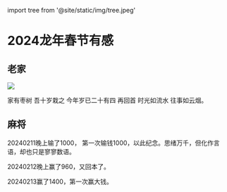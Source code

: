 import tree from '@site/static/img/tree.jpeg'

# 2024龙年春节有感

## 老家

<img src={tree} width={300} />

家有枣树 吾十岁栽之 今年岁已二十有四 再回首 时光如流水 往事如云烟。

## 麻将

20240211晚上输了1000， 第一次输钱1000，以此纪念。思绪万千，但化作言语，却也只是寥寥数语。

20240212晚上赢了960，又回本了。

20240213赢了1400，第一次赢大钱。